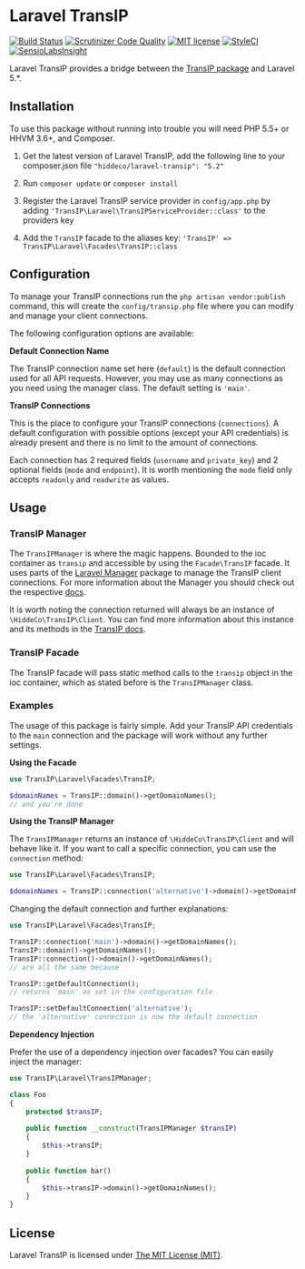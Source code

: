 Laravel TransIP
===============
[![Build Status](https://scrutinizer-ci.com/g/hiddeco/laravel-transip/badges/build.png?b=master)](https://scrutinizer-ci.com/g/hiddeco/laravel-transip/build-status/master)
[![Scrutinizer Code Quality](https://scrutinizer-ci.com/g/hiddeco/laravel-transip/badges/quality-score.png?b=master)](https://scrutinizer-ci.com/g/hiddeco/laravel-transip/?branch=master)
[![MIT license](http://img.shields.io/badge/license-MIT-brightgreen.svg)](http://opensource.org/licenses/MIT)
[![StyleCI](https://styleci.io/repos/41059403/shield)](https://styleci.io/repos/41059403)
[![SensioLabsInsight](https://insight.sensiolabs.com/projects/08fce49f-ae4c-4c8f-8667-bd297c7b708e/mini.png)](https://insight.sensiolabs.com/projects/08fce49f-ae4c-4c8f-8667-bd297c7b708e)

Laravel TransIP provides a bridge between the [TransIP package](https://github.com/hiddeco/transip) and Laravel 5.*.

## Installation
To use this package without running into trouble you will need PHP 5.5+ or HHVM 3.6+, and Composer.

1.	Get the latest version of Laravel TransIP, add the following line to your composer.json file
	`"hiddeco/laravel-transip": "5.2"`

2.	Run `composer update` or `composer install`

3.	Register the Laravel TransIP service provider in `config/app.php` by adding
	`'TransIP\Laravel\TransIPServiceProvider::class'` to the providers key

4.	Add the `TransIP` facade to the aliases key: `'TransIP' => TransIP\Laravel\Facades\TransIP::class`

## Configuration
To manage your TransIP connections run the `php artisan vendor:publish` command, this will create the `config/transip.php`
file where you can modify and manage your client connections.

The following configuration options are available:

**Default Connection Name**

The TransIP connection name set here (`default`) is the default connection used for all API requests. However, you may 
use as many connections as you need using the manager class. The default setting is `'main'`.

**TransIP Connections**

This is the place to configure your TransIP connections (`connections`). A default configuration with possible 
options (except your API credentials) is already present and there is no limit to the amount of connections.

Each connection has 2 required fields (`username` and `private_key`) and 2 optional fields (`mode` and `endpoint`).
It is worth mentioning the `mode` field only accepts `readonly` and `readwrite` as values.

## Usage

### TransIP Manager
The `TransIPManager` is where the magic happens. Bounded to the ioc container as `transip` and accessible by using the 
`Facade\TransIP` facade. It uses parts of the [Laravel Manager](https://github.com/GrahamCampbell/Laravel-Manager) 
package to manage the TransIP client connections. For more information about the Manager you should check out the respective 
[docs](https://github.com/GrahamCampbell/Laravel-Manager#usage). 

It is worth noting the connection returned will always be an instance of `\HiddeCo\TransIP\Client`. You 
can find more information about this instance and its methods in the [TransIP docs](https://github.com/hiddeco/transip/blob/master/doc/).

### TransIP Facade
The TransIP facade will pass static method calls to the `transip` object in the ioc container, which as stated 
before is the `TransIPManager` class.

### Examples
The usage of this package is fairly simple. Add your TransIP API credentials to the  `main` connection and the package 
will work without any further settings.

**Using the Facade**

````php
use TransIP\Laravel\Facades\TransIP;

$domainNames = TransIP::domain()->getDomainNames();
// and you're done
````

**Using the TransIP Manager**

The `TransIPManager` returns an instance of `\HiddeCo\TransIP\Client` and will behave like it. If 
you want to call a specific connection, you can use the `connection` method:

````php
use TransIP\Laravel\Facades\TransIP;

$domainNames = TransIP::connection('alternative')->domain()->getDomainNames();
````

Changing the default connection and further explanations:

````php
use TransIP\Laravel\Facades\TransIP;

TransIP::connection('main')->domain()->getDomainNames();
TransIP::domain()->getDomainNames();
TransIP::connection()->domain()->getDomainNames();
// are all the same because 

TransIP::getDefaultConnection();
// returns 'main' as set in the configuration file

TransIP::setDefaultConnection('alternative');
// the 'alternative' connection is now the default connection
````

**Dependency Injection**

Prefer the use of a dependency injection over facades? You can easily inject the manager:

````php
use TransIP\Laravel\TransIPManager;

class Foo
{
	protected $transIP;
	
	public function __construct(TransIPManager $transIP)
	{
		$this->transIP;
	}
	
	public function bar()
	{
		$this->transIP->domain()->getDomainNames();
	}
}
````

## License
Laravel TransIP is licensed under [The MIT License (MIT)](https://github.com/hiddeco/laravel-transip/blob/master/LICENSE).

